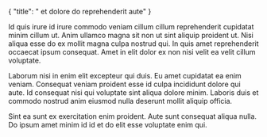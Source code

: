 {
  "title": " et dolore do reprehenderit aute"
}

Id quis irure id irure commodo veniam cillum cillum reprehenderit cupidatat minim cillum ut. Anim ullamco magna sit non ut sint aliquip proident ut. Nisi aliqua esse do ex mollit magna culpa nostrud qui. In quis amet reprehenderit occaecat ipsum consequat. Amet in elit dolor ex non nisi velit ea velit cillum voluptate.

Laborum nisi in enim elit excepteur qui duis. Eu amet cupidatat ea enim veniam. Consequat veniam proident esse id culpa incididunt dolore qui aute. Id consequat nisi qui voluptate sint aliqua dolore minim. Laboris duis et commodo nostrud anim eiusmod nulla deserunt mollit aliquip officia.

Sint ea sunt ex exercitation enim proident. Aute sunt consequat aliqua nulla. Do ipsum amet minim id id et do elit esse voluptate enim qui.